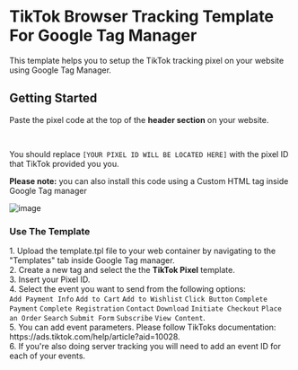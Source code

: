 # TikTok Browser Tracking Template For Google Tag Manager
This template helps you to setup the TikTok tracking pixel on your website using Google Tag Manager.

<H2>Getting Started</h2>
<p>Paste the pixel code at the top of the <b>header section</b> on your website.</p>
<pre> <script>
!function (w, d, t) {
  w.TiktokAnalyticsObject=t;var ttq=w[t]=w[t]||[];ttq.methods=["page","track","identify","instances","debug","on","off","once","ready","alias","group","enableCookie","disableCookie"],ttq.setAndDefer=function(t,e){t[e]=function(){t.push([e].concat(Array.prototype.slice.call(arguments,0)))}};for(var i=0;i<ttq.methods.length;i++)ttq.setAndDefer(ttq,ttq.methods[i]);ttq.instance=function(t){for(var e=ttq._i[t]||[],n=0;n<ttq.methods.length;n++)ttq.setAndDefer(e,ttq.methods[n]);return e},ttq.load=function(e,n){var i="https://analytics.tiktok.com/i18n/pixel/events.js";ttq._i=ttq._i||{},ttq._i[e]=[],ttq._i[e]._u=i,ttq._t=ttq._t||{},ttq._t[e]=+new Date,ttq._o=ttq._o||{},ttq._o[e]=n||{};var o=document.createElement("script");o.type="text/javascript",o.async=!0,o.src=i+"?sdkid="+e+"&lib="+t;var a=document.getElementsByTagName("script")[0];a.parentNode.insertBefore(o,a)};
  ttq.load('[YOUR PIXEL ID WILL BE LOCATED HERE]');
  ttq.page();
}(window, document, 'ttq');
</script>
</pre>
<p>You should replace <code>[YOUR PIXEL ID WILL BE LOCATED HERE]</code> with the pixel ID that TikTok provided you you.</p>

<P> <b>Please note:</b> you can also install this code using a Custom HTML tag inside Google Tag manager</p>

![image](https://user-images.githubusercontent.com/60415400/195393343-471ee1ac-49eb-492d-a363-514f65cc4aa1.png)

<h3>Use The Template</h3>
<p>1. Upload the template.tpl file to your web container by navigating to the "Templates" tab inside Google Tag manager.<br>
  2. Create a new tag and select the the <b>TikTok Pixel</b> template.<br>
  3. Insert your Pixel ID.<br>
  4. Select the event you want to send from the following options:<br>
  <code>Add Payment Info</code> <code>Add to Cart</code> <code>Add to Wishlist</code> <code>Click Button</code> <code>Complete Payment</code> <code>Complete Registration</code> <code>Contact</code> <code>Download</code> <code>Initiate Checkout</code> <code>Place an Order</code> <code>Search</code> <code>Submit Form</code> <code>Subscribe</code> <code>View Content</code>.</br>
  5. You can add event parameters. Please follow TikToks documentation: https://ads.tiktok.com/help/article?aid=10028.<br>
  6. If you're also doing server tracking you will need to add an event ID for each of your events.<br> 

